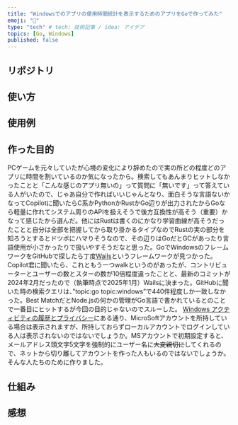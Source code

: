 ```yaml
---
title: "Windowsでのアプリの使用時間統計を表示するためのアプリをGoで作ってみた"
emoji: "📝"
type: "tech" # tech: 技術記事 / idea: アイデア
topics: [Go, Windows]
published: false
---
```


## リポジトリ

## 使い方

## 使用例

## 作った目的
PCゲームを元々していたが心境の変化により辞めたので実の所どの程度どのアプリに時間を割いているのか気になったから。検索してもあんまりヒットしなかったことと「こんな感じのアプリ無いの」って質問に「無いです」って答えている人がいたので、じゃあ自分で作ればいいじゃんとなり、面白そうな言語ないかなってCopilotに聞いたらC系かPythonかRustかGo辺りが出力されたからGoなら軽量に作れてシステム周りのAPIを扱えそうで後方互換性が高そう（重要）かなって感じたから選んだ。他にはRustは書くのにかなり学習曲線が高そうだったことと自分は全部を把握してから取り掛かるタイプなのでRustの実の部分を知ろうとするとドツボにハマりそうなので、その辺りはGoだとGCがあったり言語使用が小さかったりで扱いやすそうだなと思った。GoでWindowsのフレームワークをGitHubで探したら丁度[Wails](https://github.com/wailsapp/wails)というフレームワークが見つかった。Copilot君に聞いたら、これともう一つwalkというのがあったが、コントリビューターとユーザーの数とスターの数が10倍程度違ったことと、最新のコミットが2024年2月だったので（執筆時点で2025年1月）Wailsに決まった。GitHubに聞いた時の検索クエリは、”topic:go topic:windows”で440件程度しか一致しなかった。Best MatchだとNode.jsの何かの管理がGo言語で書かれているとのことで一番目にヒットするが今回の目的じゃないのでスルーした。
[Windows アクティビティの履歴とプライバシー](https://support.microsoft.com/ja-jp/windows/-windows-%E3%82%A2%E3%82%AF%E3%83%86%E3%82%A3%E3%83%93%E3%83%86%E3%82%A3%E3%81%AE%E5%B1%A5%E6%AD%B4%E3%81%A8%E3%83%97%E3%83%A9%E3%82%A4%E3%83%90%E3%82%B7%E3%83%BC-2b279964-44ec-8c2f-e0c2-6779b07d2cbd)にある通り、MicroSoftアカウントを所持している場合は表示されますが、所持しておらずローカルアカウントでログインしている人は表示されないのではないでしょうか。MSアカウントで初期設定すると、メールアドレス頭文字5文字を強制的にユーザー名に~~大変親切に~~してくれるので、ネットから切り離してアカウントを作った人もいるのではないでしょうか。そんな人たちのために作りました。

## 仕組み

## 感想